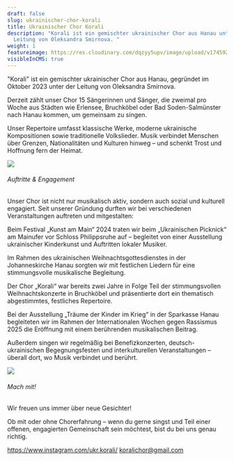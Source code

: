 ```yaml
---
draft: false
slug: ukrainischer-chor-korali
title: Ukrainischer Chor Korali
description: "Korali ist ein gemischter ukrainischer Chor aus Hanau unter der
  Leitung von Oleksandra Smirnova. "
weight: 1
featureimage: https://res.cloudinary.com/dqzyy5upv/image/upload/v1745927865/5_1_lja7em.jpg
visibleInCMS: true
---
```

"Korali" ist ein gemischter ukrainischer Chor aus Hanau, gegründet im Oktober 2023 unter der Leitung von Oleksandra Smirnova. 

Derzeit zählt unser Chor 15 Sängerinnen und Sänger, die zweimal pro Woche aus Städten wie Erlensee, Bruchköbel oder Bad Soden-Salmünster nach Hanau kommen, um gemeinsam zu singen.

Unser Repertoire umfasst klassische Werke, moderne ukrainische Kompositionen sowie traditionelle Volkslieder. Musik verbindet Menschen über Grenzen, Nationalitäten und Kulturen hinweg – und schenkt Trost und Hoffnung fern der Heimat.

![](https://res.cloudinary.com/dqzyy5upv/image/upload/v1745926006/1_xe056j.jpg)

###### Auftritte & Engagement

Unser Chor ist nicht nur musikalisch aktiv, sondern auch sozial und kulturell engagiert. Seit unserer Gründung durften wir bei verschiedenen Veranstaltungen auftreten und mitgestalten:

Beim Festival „Kunst am Main“ 2024 traten wir beim „Ukrainischen Picknick“ am Mainufer vor Schloss Philippsruhe auf – begleitet von einer Ausstellung ukrainischer Kinderkunst und Auftritten lokaler Musiker.

Im Rahmen des ukrainischen Weihnachtsgottesdienstes in der Johanneskirche Hanau sorgten wir mit festlichen Liedern für eine stimmungsvolle musikalische Begleitung.

Der Chor „Korali“ war bereits zwei Jahre in Folge Teil der stimmungsvollen Weihnachtskonzerte in Bruchköbel und präsentierte dort ein thematisch abgestimmtes, festliches Repertoire.

Bei der Ausstellung „Träume der Kinder im Krieg“ in der Sparkasse Hanau begleiteten wir im Rahmen der Internationalen Wochen gegen Rassismus 2025 die Eröffnung mit einem berührenden musikalischen Beitrag.

Außerdem singen wir regelmäßig bei Benefizkonzerten, deutsch-ukrainischen Begegnungsfesten und interkulturellen Veranstaltungen – überall dort, wo Musik verbindet und berührt.

![](https://res.cloudinary.com/dqzyy5upv/image/upload/v1745926016/2_jagcwo.jpg)

###### Mach mit!

Wir freuen uns immer über neue Gesichter!

Ob mit oder ohne Chorerfahrung – wenn du gerne singst und Teil einer offenen, engagierten Gemeinschaft sein möchtest, bist du bei uns genau richtig.

https://www.instagram.com/ukr.korali/
koralichor@gmail.com
